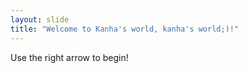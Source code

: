 ```yaml
---
layout: slide
title: "Welcome to Kanha's world, kanha's world;)!"
---
```


Use the right arrow to begin!
